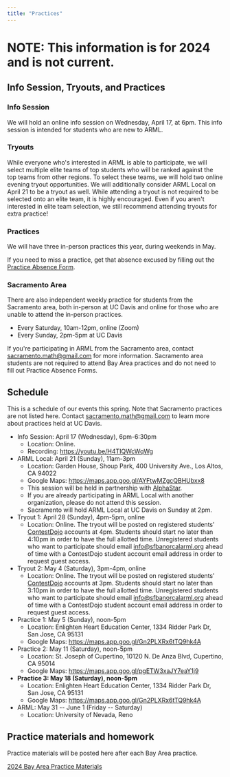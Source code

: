 ```yaml
---
title: "Practices"
---
```


# NOTE: This information is for 2024 and is not current.

## Info Session, Tryouts, and Practices

### Info Session

We will hold an online info session on Wednesday, April 17, at 6pm. This info session is intended for students who are new to ARML.

### Tryouts

While everyone who's interested in ARML is able to participate, we will select multiple elite teams of top students who will be ranked against the top teams from other regions. To select these teams, we will hold two online evening tryout opportunities. We will additionally consider ARML Local on April 21 to be a tryout as well. While attending a tryout is not required to be selected onto an elite team, it is highly encouraged. Even if you aren't interested in elite team selection, we still recommend attending tryouts for extra practice!

### Practices

We will have three in-person practices this year, during weekends in May.

If you need to miss a practice, get that absence excused by filling out the
[Practice Absence Form](https://forms.gle/4H4Pw6yBUGffMX3u5).

### Sacramento Area

There are also independent weekly practice for students from the Sacramento
area, both in-person at UC Davis and online for those who are unable to attend
the in-person practices. 

* Every Saturday, 10am-12pm, online (Zoom)
* Every Sunday, 2pm-5pm at UC Davis

If you're participating in ARML from the Sacramento area, contact
sacramento.math@gmail.com for more information. Sacramento area students are not
required to attend Bay Area practices and do not need to fill out Practice
Absence Forms.

## Schedule

This is a schedule of our events this spring. Note that Sacramento practices are
not listed here. Contact sacramento.math@gmail.com to learn more about practices
held at UC Davis.

* Info Session: April 17 (Wednesday), 6pm-6:30pm
    * Location: Online. 
    * Recording: https://youtu.be/H4TIQWcWqWg
* ARML Local: April 21 (Sunday), 11am-3pm
    * Location: Garden House, Shoup Park, 400 University Ave., Los Altos, CA 94022
    * Google Maps: https://maps.app.goo.gl/AYFtwMZgcQBHUbxx8
    * This session will be held in partnership with
      [AlphaStar](https://alphastar.academy/).
    * If you are already participating in ARML Local with another organization,
      please do not attend this session.
    * Sacramento will hold ARML Local at UC Davis on Sunday at 2pm.
* Tryout 1: April 28 (Sunday), 4pm-5pm, online
    * Location: Online. The tryout will be posted on registered students'
      [ContestDojo](https://contestdojo.com/) accounts at 4pm. Students should
      start no later than 4:10pm in order to have the full allotted time.
      Unregistered students who want to participate should email
      info@sfbanorcalarml.org ahead of time with a ContestDojo student
      account email address in order to request guest access.
* Tryout 2: May 4 (Saturday), 3pm-4pm, online
    * Location: Online. The tryout will be posted on registered students'
      [ContestDojo](https://contestdojo.com/) accounts at 3pm. Students should
      start no later than 3:10pm in order to have the full allotted time.
      Unregistered students who want to participate should email
      info@sfbanorcalarml.org ahead of time with a ContestDojo student
      account email address in order to request guest access.
* Practice 1: May 5 (Sunday), noon-5pm
    * Location: Enlighten Heart Education Center, 1334 Ridder Park Dr, San Jose, CA 95131
    * Google Maps: https://maps.app.goo.gl/Gn2PLXRx6tTQ9hk4A
* Practice 2: May 11 (Saturday), noon-5pm
    * Location: St. Joseph of Cupertino, 10120 N. De Anza Blvd, Cupertino, CA 95014
    * Google Maps: https://maps.app.goo.gl/pgETW3xaJY7eaY1j9
* **Practice 3: May 18 (Saturday), noon-5pm**
    * Location: Enlighten Heart Education Center, 1334 Ridder Park Dr, San Jose, CA 95131
    * Google Maps: https://maps.app.goo.gl/Gn2PLXRx6tTQ9hk4A
* ARML: May 31 -- June 1 (Friday -- Saturday)
    * Location: University of Nevada, Reno

## Practice materials and homework

Practice materials will be posted here after each Bay Area practice.

[2024 Bay Area Practice Materials](https://docs.google.com/document/d/e/2PACX-1vQvyE8x4b_CAHITYO6Ojbx2-_x_i894HKU9upNXV8q5pNBjWpkV3hkVd0pyO3PRax8YyQ6qLMjLKGag/pub)

